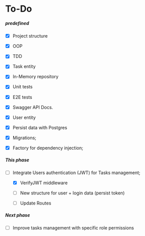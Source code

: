 # To-Do

##### predefined

- [x] Project structure
- [x] OOP
- [x] TDD
- [x] Task entity
- [x] In-Memory repository
- [x] Unit tests
- [x] E2E tests
- [x] Swagger API Docs.
- [x] User entity
- [x] Persist data with Postgres
- [x] Migrations;
- [x] Factory for dependency injection;


##### This phase

- [ ] Integrate Users authentication (JWT) for Tasks management;
    - [x] VerifyJWT middleware
    - [ ] New structure for user + login data (persist token)
    - [ ] Update Routes


##### Next phase

- [ ] Improve tasks management with specific role permissions